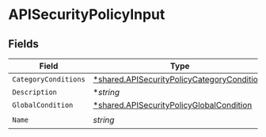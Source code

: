 # APISecurityPolicyInput


## Fields

| Field                                                                                                     | Type                                                                                                      | Required                                                                                                  | Description                                                                                               |
| --------------------------------------------------------------------------------------------------------- | --------------------------------------------------------------------------------------------------------- | --------------------------------------------------------------------------------------------------------- | --------------------------------------------------------------------------------------------------------- |
| `CategoryConditions`                                                                                      | [*shared.APISecurityPolicyCategoryConditions](../../models/shared/apisecuritypolicycategoryconditions.md) | :heavy_minus_sign:                                                                                        | N/A                                                                                                       |
| `Description`                                                                                             | **string*                                                                                                 | :heavy_minus_sign:                                                                                        | N/A                                                                                                       |
| `GlobalCondition`                                                                                         | [*shared.APISecurityPolicyGlobalCondition](../../models/shared/apisecuritypolicyglobalcondition.md)       | :heavy_minus_sign:                                                                                        | N/A                                                                                                       |
| `Name`                                                                                                    | *string*                                                                                                  | :heavy_check_mark:                                                                                        | N/A                                                                                                       |